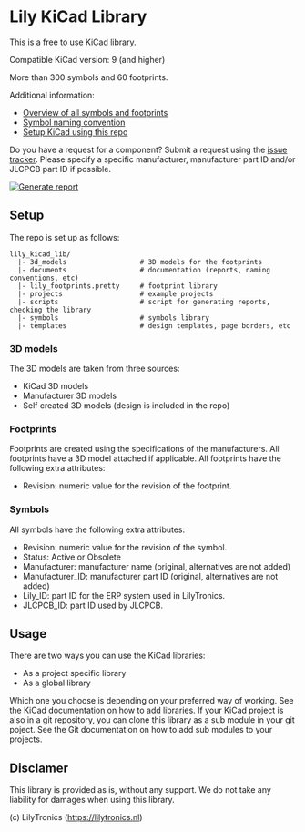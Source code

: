 # Lily KiCad Library

This is a free to use KiCad library.

Compatible KiCad version: 9 (and higher)

More than 300 symbols and 60 footprints.

Additional information:

* [Overview of all symbols and footprints](https://htmlpreview.github.io/?https://github.com/LilyTronics/lily-kicad-lib/blob/main/documents/library_report.html)
* [Symbol naming convention](documents/symbol_naming.md)
* [Setup KiCad using this repo](documents/setup_kicad.md)

Do you have a request for a component? Submit a request using the [issue tracker](https://github.com/LilyTronics/lily_kicad_lib/issues).
Please specify a specific manufacturer, manufacturer part ID and/or JLCPCB part ID if possible.

[![Generate report](https://github.com/LilyTronics/lily_kicad_lib/actions/workflows/generate_report.yml/badge.svg)](https://github.com/LilyTronics/lily_kicad_lib/actions/workflows/generate_report.yml)

## Setup

The repo is set up as follows:

```
lily_kicad_lib/
  |- 3d_models                  # 3D models for the footprints
  |- documents                  # documentation (reports, naming conventions, etc)
  |- lily_footprints.pretty     # footprint library
  |- projects                   # example projects
  |- scripts                    # script for generating reports, checking the library
  |- symbols                    # symbols library
  |- templates                  # design templates, page borders, etc
```

### 3D models

The 3D models are taken from three sources:

* KiCad 3D models
* Manufacturer 3D models
* Self created 3D models (design is included in the repo)

### Footprints

Footprints are created using the specifications of the manufacturers.
All footprints have a 3D model attached if applicable.
All footprints have the following extra attributes:

* Revision: numeric value for the revision of the footprint.

### Symbols

All symbols have the following extra attributes:

* Revision: numeric value for the revision of the symbol.
* Status: Active or Obsolete
* Manufacturer: manufacturer name (original, alternatives are not added)
* Manufacturer_ID: manufacturer part ID (original, alternatives are not added)
* Lily_ID: part ID for the ERP system used in LilyTronics.
* JLCPCB_ID: part ID used by JLCPCB.

## Usage

There are two ways you can use the KiCad libraries:

* As a project specific library
* As a global library

Which one you choose is depending on your preferred way of working. See the KiCad documentation on how to add libraries.
If your KiCad project is also in a git repository, you can clone this library as a sub module in your git poject.
See the Git documentation on how to add sub modules to your projects.

## Disclamer

This library is provided as is, without any support.
We do not take any liability for damages when using this library.

(c) LilyTronics (https://lilytronics.nl)
